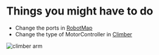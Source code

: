 # Things you might have to do

- Change the ports in [RobotMap](RobotMap.java)
- Change the type of MotorController in [Climber](Climber.java)

![climber arm](https://imgur.com/J6VwdEP.png)
